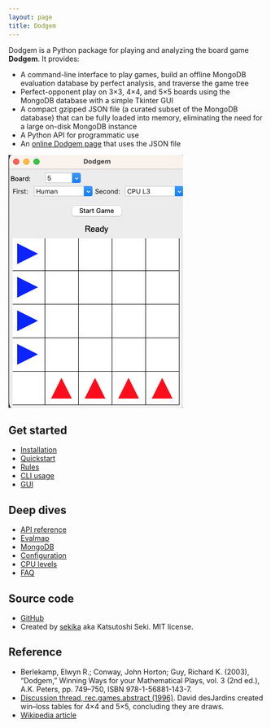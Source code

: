 ```yaml
---
layout: page
title: Dodgem
---
```


Dodgem is a Python package for playing and analyzing the board game **Dodgem**. It provides:

* A command-line interface to play games, build an offline MongoDB evaluation database by perfect analysis, and traverse the game tree
* Perfect-opponent play on 3×3, 4×4, and 5×5 boards using the MongoDB database with a simple Tkinter GUI
* A compact gzipped JSON file (a curated subset of the MongoDB database) that can be fully loaded into memory, eliminating the need for a large on-disk MongoDB instance
* A Python API for programmatic use
* An [online Dodgem page](https://sekika.github.io/dodgem/) that uses the JSON file

![Dodgem GUI](dodgem.png "Dodgem GUI")

## Get started
- [Installation](installation)
- [Quickstart](quickstart)
- [Rules](rule)
- [CLI usage](cli)
- [GUI](gui)

## Deep dives
- [API reference](api)
- [Evalmap](evalmap)
- [MongoDB](database)
- [Configuration](configuration)
- [CPU levels](level)
- [FAQ](faq)

## Source code
- [GitHub](https://github.com/sekika/dodgem-py)
- Created by [sekika](https://github.com/sekika) aka Katsutoshi Seki. MIT license.

## Reference
- Berlekamp, Elwyn R.; Conway, John Horton; Guy, Richard K. (2003), “Dodgem,” Winning Ways for your Mathematical Plays, vol. 3 (2nd ed.), A.K. Peters, pp. 749–750, ISBN 978-1-56881-143-7.
- [Discussion thread, rec.games.abstract (1996)](https://ics.uci.edu/~eppstein/cgt/dodgem.html). David desJardins created win–loss tables for 4×4 and 5×5, concluding they are draws.
- [Wikipedia article](https://en.wikipedia.org/wiki/Dodgem)
